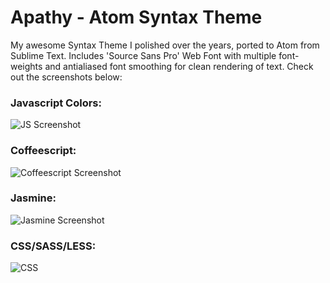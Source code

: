# Apathy - Atom Syntax Theme

My awesome Syntax Theme I polished over the years, ported to Atom from Sublime Text. Includes 'Source Sans Pro' Web Font with multiple font-weights and antialiased font smoothing for clean rendering of text. Check out the screenshots below:


### Javascript Colors:
![JS Screenshot](https://s3.amazonaws.com/f.cl.ly/items/0Y1J0S2N0x2b340g3E1M/Screenshot%202015-04-24%2023.56.22.png)

### Coffeescript:
![Coffeescript Screenshot](https://www.dropbox.com/s/aetb30siyuw5uku/Screenshot%202015-04-25%2000.10.27.png?dl=1)


### Jasmine:
![Jasmine Screenshot](https://www.dropbox.com/s/lozoygw89thxyo8/Screenshot%202015-04-24%2023.55.47.png?dl=1)



### CSS/SASS/LESS:
![CSS](https://www.dropbox.com/s/fmcx4nyvyrgg4n9/Screenshot%202015-04-24%2023.56.28.png?dl=1)
